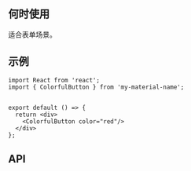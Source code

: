 ## 何时使用

适合表单场景。

## 示例

```tsx
import React from 'react';
import { ColorfulButton } from 'my-material-name';


export default () => {
  return <div>
    <ColorfulButton color="red"/>
  </div>
};
```

## API

<API hideTitle  src="@/components/colorful-button/colorful-button.tsx" />
